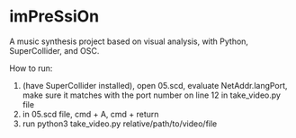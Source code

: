 # imPreSsiOn

A music synthesis project based on visual analysis, with Python, SuperCollider, and OSC.

How to run:
1. (have SuperCollider installed), open 05.scd, evaluate NetAddr.langPort, make sure it matches with the port number on line 12 in take_video.py file
2. in 05.scd file, cmd + A, cmd + return
3. run python3 take_video.py relative/path/to/video/file 
